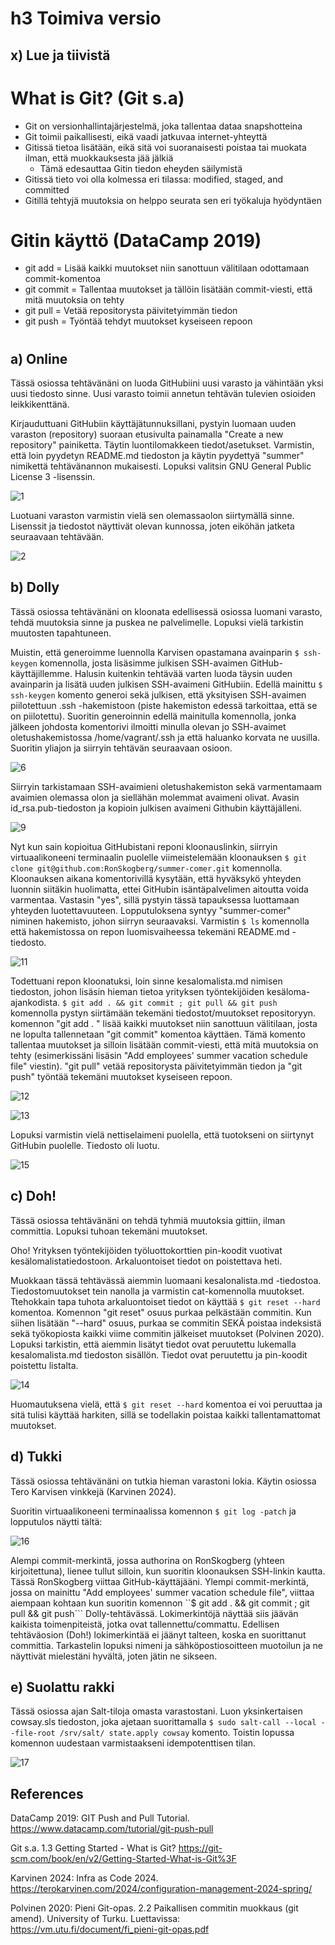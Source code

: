 # h3 Toimiva versio

## x) Lue ja tiivistä

# What is Git? (Git s.a)
- Git on versionhallintajärjestelmä, joka tallentaa dataa snapshotteina
- Git toimii paikallisesti, eikä vaadi jatkuvaa internet-yhteyttä
- Gitissä tietoa lisätään, eikä sitä voi suoranaisesti poistaa tai muokata ilman, että muokkauksesta jää jälkiä
    - Tämä edesauttaa Gitin tiedon eheyden säilymistä
- Gitissä tieto voi olla kolmessa eri tilassa: modified, staged, and committed
- Gitillä tehtyjä muutoksia on helppo seurata sen eri työkaluja hyödyntäen

# Gitin käyttö (DataCamp 2019)
- git add = Lisää kaikki muutokset niin sanottuun välitilaan odottamaan commit-komentoa
- git commit = Tallentaa muutokset ja tällöin lisätään commit-viesti, että mitä muutoksia on tehty
- git pull = Vetää repositorysta päivitetyimmän tiedon
- git push = Työntää tehdyt muutokset kyseiseen repoon

# 

## a) Online

Tässä osiossa tehtävänäni on luoda GitHubiini uusi varasto ja vähintään yksi uusi tiedosto sinne. Uusi varasto toimii annetun tehtävän tulevien osioiden leikkikenttänä.

Kirjauduttuani GitHubiin käyttäjätunnuksillani, pystyin luomaan uuden varaston (repository) suoraan etusivulta painamalla "Create a new repository" painiketta. Täytin luontilomakkeen tiedot/asetukset. Varmistin, että loin pyydetyn README.md tiedoston ja käytin pyydettyä "summer" nimikettä tehtävänannon mukaisesti. Lopuksi valitsin GNU General Public License 3 -lisenssin.

![1](https://github.com/RonSkogberg/palvelinten_hallinta_2024/assets/148875466/958e4455-ad06-4181-b974-7aa4c146879c)

Luotuani varaston varmistin vielä sen olemassaolon siirtymällä sinne. Lisenssit ja tiedostot näyttivät olevan kunnossa, joten eiköhän jatketa seuraavaan tehtävään.

![2](https://github.com/RonSkogberg/palvelinten_hallinta_2024/assets/148875466/eddb6323-6df2-4764-8645-4c83bbba4b5b)

## b) Dolly

Tässä osiossa tehtävänäni on kloonata edellisessä osiossa luomani varasto, tehdä muutoksia sinne ja puskea ne palvelimelle. Lopuksi vielä tarkistin muutosten tapahtuneen.

Muistin, että generoimme luennolla Karvisen opastamana avainparin ```$ ssh-keygen``` komennolla, josta lisäsimme julkisen SSH-avaimen GitHub-käyttäjillemme. Halusin kuitenkin tehtävää varten luoda täysin uuden avainparin ja lisätä uuden julkisen SSH-avaimeni GitHubiin. Edellä mainittu ```$ ssh-keygen``` komento generoi sekä julkisen, että yksityisen SSH-avaimen piilotettuun .ssh -hakemistoon (piste hakemiston edessä tarkoittaa, että se on piilotettu). Suoritin generoinnin edellä mainitulla komennolla, jonka jälkeen johdosta komentorivi ilmoitti minulla olevan jo SSH-avaimet oletushakemistossa /home/vagrant/.ssh ja että haluanko korvata ne uusilla. Suoritin yliajon ja siirryin tehtävän seuraavaan osioon.

![6](https://github.com/RonSkogberg/palvelinten_hallinta_2024/assets/148875466/f6b25567-7885-4cc2-a522-31012ae1eca7)

Siirryin tarkistamaan SSH-avaimieni oletushakemiston sekä varmentamaam avaimien olemassa olon ja siellähän molemmat avaimeni olivat. Avasin id_rsa.pub-tiedoston ja kopioin julkisen avaimeni Githubin käyttäjälleni.

![9](https://github.com/RonSkogberg/palvelinten_hallinta_2024/assets/148875466/7f366ab8-8854-43bb-bb4e-39aa53dc64df)

Nyt kun sain kopioitua GitHubistani reponi kloonauslinkin, siirryin virtuaalikoneeni terminaalin puolelle viimeistelemään kloonauksen ```$ git clone git@github.com:RonSkogberg/summer-comer.git``` komennolla. Kloonauksen aikana komentorivillä kysytään, että hyväksykö yhteyden luonnin siitäkin huolimatta, ettei GitHubin isäntäpalvelimen aitoutta voida varmentaa. Vastasin "yes", sillä pystyin tässä tapauksessa luottamaan yhteyden luotettavuuteen. Lopputuloksena syntyy "summer-comer" niminen hakemisto, johon siirryn seuraavaksi. Varmistin ```$ ls``` komennolla että hakemistossa on repon luomisvaiheessa tekemäni README.md -tiedosto.

![11](https://github.com/RonSkogberg/palvelinten_hallinta_2024/assets/148875466/1a89203f-be9a-4e66-81bf-59279e481fcb)

Todettuani repon kloonatuksi, loin sinne kesalomalista.md nimisen tiedoston, johon lisäsin hieman tietoa yrityksen työntekijöiden kesäloma-ajankodista. ```$ git add . && git commit ; git pull && git push``` komennolla pystyn siirtämään tekemäni tiedostot/muutokset repositoryyn. komennon "git add . " lisää kaikki muutokset niin sanottuun välitilaan, josta ne lopulta tallennetaan "git commit" komentoa käyttäen. Tämä komento tallentaa muutokset ja silloin lisätään commit-viesti, että mitä muutoksia on tehty (esimerkissäni lisäsin "Add employees' summer vacation schedule file" viestin). "git pull" vetää repositorysta päivitetyimmän tiedon ja "git push" työntää tekemäni muutokset kyseiseen repoon.


![12](https://github.com/RonSkogberg/palvelinten_hallinta_2024/assets/148875466/0539d9b3-b9c5-4f30-83e9-3004d90cc994)

![13](https://github.com/RonSkogberg/palvelinten_hallinta_2024/assets/148875466/c1db2325-96f9-4219-a13e-072f71cc901f)

Lopuksi varmistin vielä nettiselaimeni puolella, että tuotokseni on siirtynyt GitHubin puolelle. Tiedosto oli luotu.

![15](https://github.com/RonSkogberg/palvelinten_hallinta_2024/assets/148875466/aef2783d-ac90-40ac-bd00-d502d28e9670)

## c) Doh!

Tässä osiossa tehtävänäni on tehdä tyhmiä muutoksia gittiin, ilman committia. Lopuksi tuhoan tekemäni muutokset.

Oho! Yrityksen työntekijöiden työluottokorttien pin-koodit vuotivat kesälomalistatiedostoon. Arkaluontoiset tiedot on poistettava heti.

Muokkaan tässä tehtävässä aiemmin luomaani kesalonalista.md -tiedostoa. Tiedostomuutokset tein nanolla ja varmistin cat-komennolla muutokset. Ttehokkain tapa tuhota arkaluontoiset tiedot on käyttää ```$ git reset --hard``` komentoa. Komennon "git reset" osuus purkaa pelkästään commitin. Kun siihen lisätään "--hard" osuus, purkaa se commitin SEKÄ
poistaa indeksistä sekä työkopiosta kaikki viime commitin jälkeiset muutokset (Polvinen 2020). Lopuksi tarkistin, että aiemmin lisätyt tiedot ovat peruutettu lukemalla kesalomalista.md tiedoston sisällön. Tiedot ovat peruutettu ja pin-koodit poistettu listalta.

![14](https://github.com/RonSkogberg/palvelinten_hallinta_2024/assets/148875466/8748937a-60d6-4729-b30d-a3f74d5f7c49)

Huomautuksena vielä, että ```$ git reset --hard``` komentoa ei voi peruuttaa ja sitä tulisi käyttää harkiten, sillä se todellakin poistaa kaikki tallentamattomat muutokset.

## d) Tukki

Tässä osiossa tehtävänäni on tutkia hieman varastoni lokia. Käytin osiossa Tero Karvisen vinkkejä (Karvinen 2024).

Suoritin virtuaalikoneeni terminaalissa komennon ```$ git log -patch``` ja lopputulos näytti tältä:

![16](https://github.com/RonSkogberg/palvelinten_hallinta_2024/assets/148875466/0af856d7-632f-4bde-ba35-fb4397a0f2fa)

Alempi commit-merkintä, jossa authorina on RonSkogberg (yhteen kirjoitettuna), lienee tullut silloin, kun suoritin kloonauksen SSH-linkin kautta. Tässä RonSkogberg viittaa GitHub-käyttäjääni. Ylempi commit-merkintä, jossa on mainittu "Add employees' summer vacation schedule file", viittaa aiempaan kohtaan kun suoritin komennon ``$ git add . && git commit ; git pull && git push``` Dolly-tehtävässä. Lokimerkintöjä näyttää siis jäävän kaikista toimenpiteistä, jotka ovat tallennettu/commattu. Edellisen tehtäväosion (Doh!) lokimerkintää ei jäänyt talteen, koska en suorittanut committia. Tarkastelin lopuksi nimeni ja sähköpostiosoitteen muotoilun ja ne näyttivät mielestäni hyvältä, joten jätin ne sikseen.

## e) Suolattu rakki

Tässä osiossa ajan Salt-tiloja omasta varastostani. Luon yksinkertaisen cowsay.sls tiedoston, joka ajetaan suorittamalla ```$ sudo salt-call --local --file-root /srv/salt/ state.apply cowsay``` komento. Toistin lopussa komennon uudestaan varmistaakseni idempotenttisen tilan.

![17](https://github.com/RonSkogberg/palvelinten_hallinta_2024/assets/148875466/e6b76249-584d-4df5-9cc6-5bc1f074bb09)

## References

DataCamp 2019: GIT Push and Pull Tutorial. https://www.datacamp.com/tutorial/git-push-pull

Git s.a. 1.3 Getting Started - What is Git? https://git-scm.com/book/en/v2/Getting-Started-What-is-Git%3F

Karvinen 2024: Infra as Code 2024. https://terokarvinen.com/2024/configuration-management-2024-spring/

Polvinen 2020: Pieni Git-opas. 2.2 Paikallisen commitin muokkaus (git amend). University of Turku. Luettavissa: https://vm.utu.fi/document/fi_pieni-git-opas.pdf
